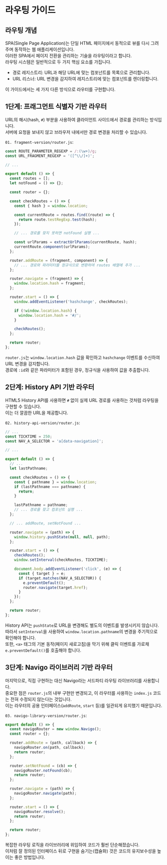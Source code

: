 # 라우팅 가이드

## 라우팅 개념

SPA(Single Page Application)는 단일 HTML 페이지에서 동적으로 뷰를 다시 그려주며 동작하는 웹 애플리케이션입니다.  
이러한 SPA에서 페이지 전환을 관리하는 기술을 라우팅이라고 합니다.  
라우팅 시스템은 일반적으로 두 가지 핵심 요소를 가집니다.  

- 경로 레지스트리: URL과 해당 URL에 맞는 컴포넌트를 목록으로 관리합니다.  
- URL 리스너: URL 변경을 감지하여 레지스트리에 맞는 컴포넌트를 렌더링합니다.  

이 가이드에서는 세 가지 다른 방식으로 라우터를 구현합니다.  

## 1단계: 프래그먼트 식별자 기반 라우터

URL의 해시(hash, `#`) 부분을 사용하여 클라이언트 사이드에서 경로를 관리하는 방식입니다.  
서버에 요청을 보내지 않고 브라우저 내에서만 경로 변경을 처리할 수 있습니다.  

`01. fragment-version/router.js`:
```javascript
const ROUTE_PARAMETER_REGEXP = /:(\w+)/g;
const URL_FRAGMENT_REGEXP = '([^\\/]+)';

// ...

export default () => {
  const routes = [];
  let notFound = () => {};

  const router = {};

  const checkRoutes = () => {
    const { hash } = window.location;

    const currentRoute = routes.find((route) => {
      return route.testRegExp.test(hash);
    });

    // ... 경로를 찾지 못하면 notFound 실행 ...

    const urlParams = extractUrlParams(currentRoute, hash);
    currentRoute.component(urlParams);
  };

  router.addRoute = (fragment, component) => {
    // ... 경로와 파라미터를 정규식으로 변환하여 routes 배열에 추가 ...
  };

  router.navigate = (fragment) => {
    window.location.hash = fragment;
  };

  router.start = () => {
    window.addEventListener('hashchange', checkRoutes);

    if (!window.location.hash) {
      window.location.hash = '#/';
    }

    checkRoutes();
  };

  return router;
};
```

`router.js`는 `window.location.hash` 값을 확인하고 `hashchange` 이벤트를 수신하여 URL 변경을 감지합니다.  
경로에 `:id`와 같은 파라미터가 포함된 경우, 정규식을 사용하여 값을 추출합니다.

## 2단계: History API 기반 라우터

HTML5 History API를 사용하면 `#` 없이 실제 URL 경로를 사용하는 것처럼 라우팅을 구현할 수 있습니다.  
이는 더 깔끔한 URL을 제공합니다.

`02. history-api-version/router.js`:
```javascript
// ...
const TICKTIME = 250;
const NAV_A_SELECTOR = 'a[data-navigation]';

// ...

export default () => {
  // ...
  let lastPathname;

  const checkRoutes = () => {
    const { pathname } = window.location;
    if (lastPathname === pathname) {
      return;
    }

    lastPathname = pathname;
    // ... 경로를 찾고 컴포넌트 실행 ...
  };

  // ... addRoute, setNotFound ...

  router.navigate = (path) => {
    window.history.pushState(null, null, path);
  };

  router.start = () => {
    checkRoutes();
    window.setInterval(checkRoutes, TICKTIME);

    document.body.addEventListener('click', (e) => {
      const { target } = e;
      if (target.matches(NAV_A_SELECTOR)) {
        e.preventDefault();
        router.navigate(target.href);
      }
    });
  };

  return router;
};
```

History API는 `pushState`로 URL을 변경해도 별도의 이벤트를 발생시키지 않습니다.  
따라서 `setInterval`을 사용하여 `window.location.pathname`의 변경을 주기적으로 확인해야 합니다.  
또한, `<a>` 태그의 기본 동작(페이지 새로고침)을 막기 위해 클릭 이벤트를 가로채 `e.preventDefault()`를 호출해야 합니다.  

## 3단계: Navigo 라이브러리 기반 라우터

마지막으로, 직접 구현하는 대신 Navigo라는 서드파티 라우팅 라이브러리를 사용합니다.  
중요한 점은 `router.js`의 내부 구현만 변경되고, 이 라우터를 사용하는 `index.js` 코드는 전혀 수정되지 않는다는 것입니다.  
이는 라우터의 공용 인터페이스(`addRoute`, `start` 등)를 일관되게 유지했기 때문입니다.  

`03. navigo-library-version/router.js`:
```javascript
export default () => {
  const navigoRouter = new window.Navigo();
  const router = {};

  router.addRoute = (path, callback) => {
    navigoRouter.on(path, callback);
    return router;
  };

  router.setNotFound = (cb) => {
    navigoRouter.notFound(cb);
    return router;
  };

  router.navigate = (path) => {
    navigoRouter.navigate(path);
  };

  router.start = () => {
    navigoRouter.resolve();
    return router;
  };

  return router;
};
```

복잡한 라우팅 로직을 라이브러리에 위임하여 코드가 훨씬 단순해졌습니다.  
이처럼 잘 정의된 인터페이스 뒤로 구현을 숨기는(캡슐화) 것은 코드의 유지보수성을 높이는 좋은 방법입니다.  

